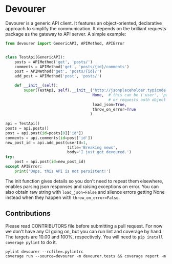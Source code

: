 Devourer
========

Devourer is a generic API client. It features an object-oriented, declarative approach to simplify the communication.
It depends on the brilliant requests package as the gateway to API server. A simple example:

```python
from devourer import GenericAPI, APIMethod, APIError


class TestApi(GenericAPI):
    posts = APIMethod('get', 'posts/')
    comments = APIMethod('get', 'posts/{id}/comments')
    post = APIMethod('get', 'posts/{id}/')
    add_post = APIMethod('post', 'posts/')

    def __init__(self):
        super(TestApi, self).__init__('http://jsonplaceholder.typicode.com/',
                                      None,  # this can be ('user', 'password')
                                             # or requests auth object
                                      load_json=True,
                                      throw_on_error=True
                                     )
                                     
api = TestApi()
posts = api.posts()
post = api.post(id=posts[0]['id'])
comments = api.comments(id=post['id'])
new_post_id = api.add_post(userId=1,
                           title='Breaking news',
                           body='I just got devoured.')
try:
    post = api.post(id=new_post_id)
except APIError:
    print('Oops, this API is not persistent!')
```

The init function gives details so you don't need to repeat them elsewhere, enables parsing json responses and
raising exceptions on error. You can also obtain raw string with `load_json=False` and silence errors getting
None instead when they happen with `throw_on_error=False`.

Contributions
-------------

Please read CONTRIBUTORS file before submitting a pull request.
For now we don't have any CI going on, but you can run lint and coverage by hand. The targets are 10.00 and 100%,
respectively. You will need to `pip install coverage pylint` to do it.

```
pylint devourer --rcfile=.pylintrc
coverage run --source=devourer -m devourer.tests && coverage report -m
```